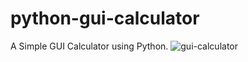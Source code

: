 # python-gui-calculator
A Simple GUI Calculator using Python.
![gui-calculator](https://user-images.githubusercontent.com/91453256/236624652-67b4fe4c-0840-4c83-a57c-58c092098b2b.png)
